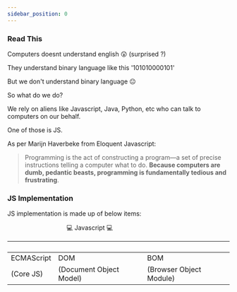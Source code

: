 ```yaml
---
sidebar_position: 0
---
```


### Read This

Computers doesnt understand english :astonished: (surprised ?)

They understand binary language like this '101010000101'

But we don't understand binary language :neutral_face:

So what do we do?


We rely on aliens like Javascript, Java, Python, etc who can talk to computers on our behalf.

One of those is JS.

As per Marijn Haverbeke from Eloquent Javascript:
> Programming is the act of constructing a program—a set of precise instructions telling a computer what to do. **Because computers are dumb, pedantic beasts, programming is fundamentally tedious and frustrating**.

### JS Implementation
JS implementation is made up of below items:

&nbsp;&nbsp;&nbsp;&nbsp;&nbsp;&nbsp;&nbsp;&nbsp;&nbsp;&nbsp;&nbsp;
&nbsp;&nbsp;&nbsp;&nbsp;&nbsp;&nbsp;&nbsp;&nbsp;&nbsp;&nbsp;&nbsp;&nbsp;&nbsp;&nbsp;&nbsp;&nbsp;&nbsp;&nbsp;&nbsp;&nbsp;&nbsp;&nbsp;:computer: Javascript :computer:

` ` | ` ` | ` `
------------ | ------------- | -------------
ECMAScript | DOM | BOM
(Core JS) | (Document Object Model) | (Browser Object Module)


